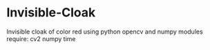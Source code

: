 # Invisible-Cloak
Invisible cloak of color red using python opencv and numpy
modules require:
cv2
numpy
time
